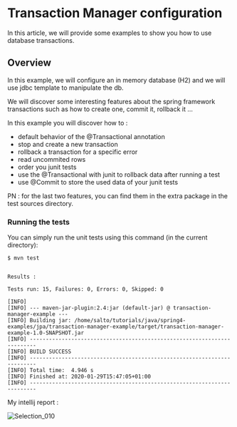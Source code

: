 # Transaction Manager configuration

In this article, we will provide some examples to show you how to use database transactions.


## Overview

In this example, we will configure an in memory database (H2) and we will use jdbc template to manipulate the db.

We will discover some interesting features about the spring framework transactions such as how to create one, commit it, rollback it ...

In this example you will discover how to :

- default behavior of the @Transactional annotation
- stop and create a new transaction
- rollback a transaction for a specific error
- read uncommited rows
- order you junit tests
- use the @Transactional with junit to rollback data after running a test
- use @Commit to store the used data of your junit tests

PN : for the last two features, you can find them in the extra package in the test sources directory.

### Running the tests

You can simply run the unit tests using this command (in the current directory):

```shell script
$ mvn test
```

```log

Results :

Tests run: 15, Failures: 0, Errors: 0, Skipped: 0

[INFO] 
[INFO] --- maven-jar-plugin:2.4:jar (default-jar) @ transaction-manager-example ---
[INFO] Building jar: /home/salto/tutorials/java/spring4-examples/jpa/transaction-manager-example/target/transaction-manager-example-1.0-SNAPSHOT.jar
[INFO] ------------------------------------------------------------------------
[INFO] BUILD SUCCESS
[INFO] ------------------------------------------------------------------------
[INFO] Total time:  4.946 s
[INFO] Finished at: 2020-01-29T15:47:05+01:00
[INFO] ------------------------------------------------------------------------

```

My intellij report :

![Selection_010](https://user-images.githubusercontent.com/16627692/73366580-79987a00-42ae-11ea-81d0-e32404a743bc.png)
